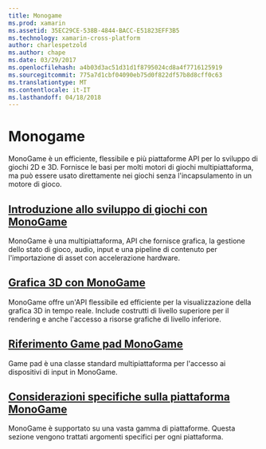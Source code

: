 ```yaml
---
title: Monogame
ms.prod: xamarin
ms.assetid: 35EC29CE-538B-4844-BACC-E51823EFF3B5
ms.technology: xamarin-cross-platform
author: charlespetzold
ms.author: chape
ms.date: 03/29/2017
ms.openlocfilehash: a4b03d3ac51d31d1f8795024cd8a4f7716125919
ms.sourcegitcommit: 775a7d1cbf04090eb75d0f822df57b8d8cff0c63
ms.translationtype: MT
ms.contentlocale: it-IT
ms.lasthandoff: 04/18/2018
---
```

# <a name="monogame"></a>Monogame

MonoGame è un efficiente, flessibile e più piattaforme API per lo sviluppo di giochi 2D e 3D. Fornisce le basi per molti motori di giochi multipiattaforma, ma può essere usato direttamente nei giochi senza l'incapsulamento in un motore di gioco.

## <a name="introduction-to-game-development-with-monogamegraphics-gamesmonogameintroductionindexmd"></a>[Introduzione allo sviluppo di giochi con MonoGame](~/graphics-games/monogame/introduction/index.md)

MonoGame è una multipiattaforma, API che fornisce grafica, la gestione dello stato di gioco, audio, input e una pipeline di contenuto per l'importazione di asset con accelerazione hardware.

## <a name="3d-graphics-with-monogamegraphics-gamesmonogame3dindexmd"></a>[Grafica 3D con MonoGame](~/graphics-games/monogame/3d/index.md)

MonoGame offre un'API flessibile ed efficiente per la visualizzazione della grafica 3D in tempo reale. Include costrutti di livello superiore per il rendering e anche l'accesso a risorse grafiche di livello inferiore.

## <a name="monogame-gamepad-referencegraphics-gamesmonogameinputmd"></a>[Riferimento Game pad MonoGame](~/graphics-games/monogame/input.md)

Game pad è una classe standard multipiattaforma per l'accesso ai dispositivi di input in MonoGame.

## <a name="monogame-platform-specific-considerationsgraphics-gamesmonogameplatformsindexmd"></a>[Considerazioni specifiche sulla piattaforma MonoGame](~/graphics-games/monogame/platforms/index.md)

MonoGame è supportato su una vasta gamma di piattaforme. Questa sezione vengono trattati argomenti specifici per ogni piattaforma.
